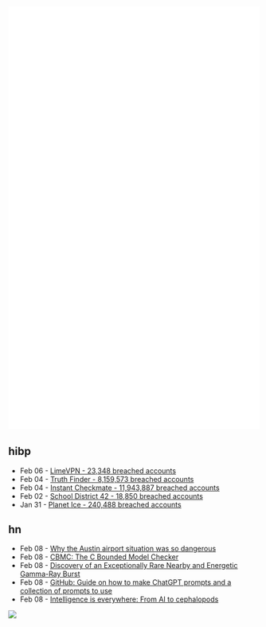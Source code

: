 ![Metrics](https://raw.githubusercontent.com/phixion/phixion/master/metrics.svg)

## hibp

<!--
for https://github.com/phixion/phixion/blob/main/.github/workflows/feeds.yml
-->
<!--START_SECTION:haveibeenpwnd-->
- Feb 06 - [LimeVPN - 23,348 breached accounts](https://haveibeenpwned.com/PwnedWebsites#LimeVPN)
- Feb 04 - [Truth Finder - 8,159,573 breached accounts](https://haveibeenpwned.com/PwnedWebsites#TruthFinder)
- Feb 04 - [Instant Checkmate - 11,943,887 breached accounts](https://haveibeenpwned.com/PwnedWebsites#InstantCheckmate)
- Feb 02 - [School District 42 - 18,850 breached accounts](https://haveibeenpwned.com/PwnedWebsites#SchoolDistrict42)
- Jan 31 - [Planet Ice - 240,488 breached accounts](https://haveibeenpwned.com/PwnedWebsites#PlanetIce)
<!--END_SECTION:haveibeenpwnd-->

## hn

<!--
for https://github.com/phixion/phixion/blob/main/.github/workflows/feeds.yml
-->
<!--START_SECTION:hn-->
- Feb 08 - [Why the Austin airport situation was so dangerous](https://fallows.substack.com/p/as-bad-as-it-gets-without-body-bags)
- Feb 08 - [CBMC: The C Bounded Model Checker](https://arxiv.org/abs/2302.02384)
- Feb 08 - [Discovery of an Exceptionally Rare Nearby and Energetic Gamma-Ray Burst](https://arxiv.org/abs/2302.03642)
- Feb 08 - [GitHub: Guide on how to make ChatGPT prompts and a collection of prompts to use](https://github.com/mattnigh/ChatGPT3-Free-Prompt-List)
- Feb 08 - [Intelligence is everywhere: From AI to cephalopods](https://newhumanist.org.uk/articles/6068/intelligence-is-everywhere)
<!--END_SECTION:hn-->

<!--
for https://yhype.me
-->
![](https://hit.yhype.me/github/profile?user_id=13013670)
